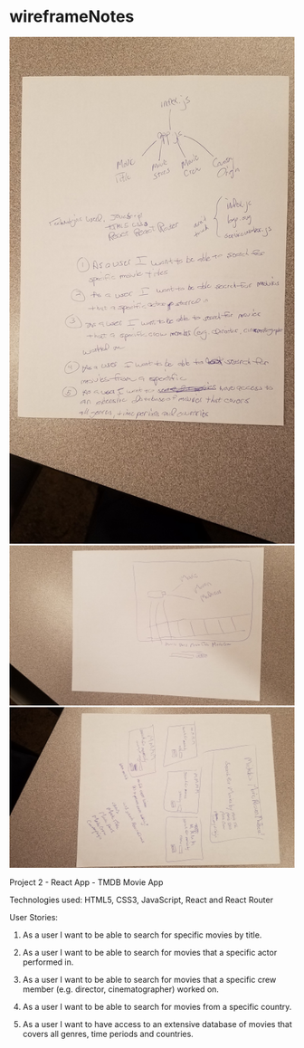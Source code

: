 # wireframeNotes 
![alt text](images/wireframe1.jpg)
![alt text](images/wireframe2.jpg)
![alt text](images/wireframe3.jpg)



Project 2 - React App - TMDB Movie App

Technologies used: HTML5, CSS3, JavaScript, React and React Router

User Stories:

1. As a user I want to be able to search for specific movies by title.

2. As a user I want to be able to search for movies that a specific actor performed in. 

3. As a user I want to be able to search for movies that a specific crew member (e.g. director, cinematographer) worked on.

4. As a user I want to be able to search for movies from a specific country. 

5. As a user I want to have access to an extensive database of movies that covers all genres, time periods and countries. 